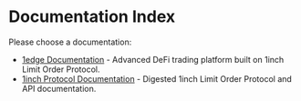 # Documentation Index

Please choose a documentation:

- [1edge Documentation](./1edge/README.md) - Advanced DeFi trading platform built on 1inch Limit Order Protocol.
- [1inch Protocol Documentation](./1inch/) - Digested 1inch Limit Order Protocol and API documentation.
